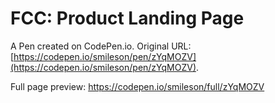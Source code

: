 # FCC: Product Landing Page

A Pen created on CodePen.io. Original URL: [https://codepen.io/smileson/pen/zYqMOZV](https://codepen.io/smileson/pen/zYqMOZV).

Full page preview: https://codepen.io/smileson/full/zYqMOZV
